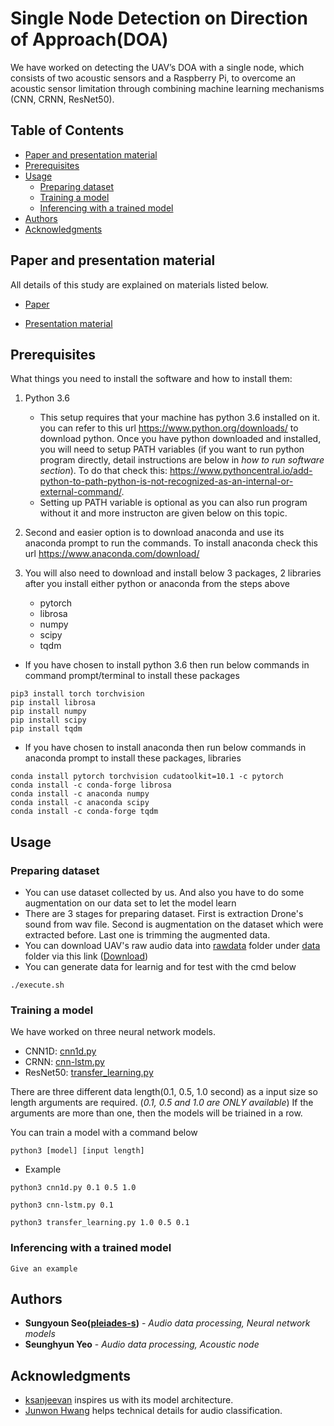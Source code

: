 # Single Node Detection on Direction of Approach(DOA)

We have worked on detecting the UAV’s DOA with a single node, which consists of two acoustic sensors and a Raspberry Pi, to overcome an acoustic sensor limitation through combining machine learning mechanisms (CNN, CRNN, ResNet50).

## Table of Contents

- [Paper and presentation material](#paper-and-presentation-material)
- [Prerequisites](#prerequisites)
- [Usage](#usage)
  * [Preparing dataset](#preparing-dataset)
  * [Training a model](#training-a-model)
  * [Inferencing with a trained model](#inferencing-with-a-trained-model)
- [Authors](#authors)
- [Acknowledgments](#acknowledgments)

## Paper and presentation material
All details of this study are explained on materials listed below.
* [Paper](https://drive.google.com/open?id=1hsRaTrgqBGXRUGHPR9OH9D8tZbOcwYst "paper link")

* [Presentation material](https://drive.google.com/open?id=1gxR1evrUhUNqPMxn_eckKDMqFEDJ8CZC "presentation link")

## Prerequisites

What things you need to install the software and how to install them:

1. Python 3.6 
   - This setup requires that your machine has python 3.6 installed on it. you can refer to this url https://www.python.org/downloads/ to download python. Once you have python downloaded and installed, you will need to setup PATH variables (if you want to run python program directly, detail instructions are below in *how to run software section*). To do that check this: https://www.pythoncentral.io/add-python-to-path-python-is-not-recognized-as-an-internal-or-external-command/.  
   - Setting up PATH variable is optional as you can also run program without it and more instructon are given below on this topic. 
   
2. Second and easier option is to download anaconda and use its anaconda prompt to run the commands. To install anaconda check this url https://www.anaconda.com/download/

3. You will also need to download and install below 3 packages, 2 libraries after you install either python or anaconda from the steps above
   - pytorch 
   - librosa
   - numpy
   - scipy
   - tqdm
   
  - If you have chosen to install python 3.6 then run below commands in command prompt/terminal to install these packages
   ```
   pip3 install torch torchvision
   pip install librosa
   pip install numpy
   pip install scipy
   pip install tqdm
   ```
   - If you have chosen to install anaconda then run below commands in anaconda prompt to install these packages, libraries
   ```
   conda install pytorch torchvision cudatoolkit=10.1 -c pytorch
   conda install -c conda-forge librosa
   conda install -c anaconda numpy
   conda install -c anaconda scipy
   conda install -c conda-forge tqdm
   ```   

## Usage

### Preparing dataset
 - You can use dataset collected by us. And also you have to do some augmentation on our data set to let the model learn
 - There are 3 stages for preparing dataset. First is extraction Drone's sound from wav file. Second is augmentation on the dataset which were extracted before. Last one is trimming the augmented data.
 - You can download UAV's raw audio data into [rawdata](https://github.com/pleiades-s/drone_detector/tree/master/drone_detector/data/rawdata) folder under [data](https://github.com/pleiades-s/drone_detector/tree/master/drone_detector/data) folder via this link ([Download](https://drive.google.com/open?id=1Ywlhga3Ak7Ep54mcfuoQ35kijVbK5aWU))
 - You can generate data for learnig and for test with the cmd below
```
./execute.sh
```

### Training a model

We have worked on three neural network models.

- CNN1D: [cnn1d.py](https://github.com/pleiades-s/drone_detector/blob/master/drone_detector/code/cnn1d.py)
- CRNN: [cnn-lstm.py](https://github.com/pleiades-s/drone_detector/blob/master/drone_detector/code/cnn-lstm.py)
- ResNet50: [transfer_learning.py](https://github.com/pleiades-s/drone_detector/blob/master/drone_detector/code/transfer_learning.py)

There are three different data length(0.1, 0.5, 1.0 second) as a input size so length arguments are required. 
(*0.1, 0.5 and 1.0 are ONLY available*)
If the arguments are more than one, then the models will be triained in a row.

You can train a model with a command below
```
python3 [model] [input length]
```

* Example
```
python3 cnn1d.py 0.1 0.5 1.0

python3 cnn-lstm.py 0.1

python3 transfer_learning.py 1.0 0.5 0.1
```

### Inferencing with a trained model

```
Give an example
```


## Authors

* **Sungyoun Seo([pleiades-s](https://github.com/pleiades-s/))** - *Audio data processing, Neural network models*
* **Seunghyun Yeo** - *Audio data processing, Acoustic node*

## Acknowledgments

* [ksanjeevan](https://github.com/ksanjeevan/crnn-audio-classification) inspires us with its model architecture.
* [Junwon Hwang](https://github.com/nuxlear?tab=overview&org=keras-team&from=2018-12-01&to=2018-12-31) helps technical details for audio classification.
